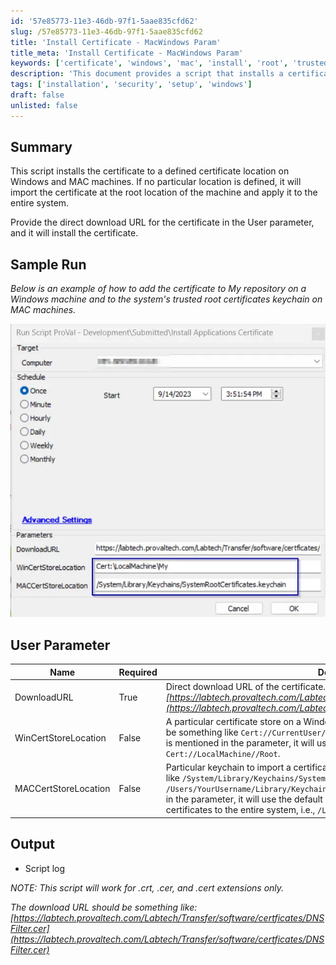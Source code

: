 ```yaml
---
id: '57e85773-11e3-46db-97f1-5aae835cfd62'
slug: /57e85773-11e3-46db-97f1-5aae835cfd62
title: 'Install Certificate - MacWindows Param'
title_meta: 'Install Certificate - MacWindows Param'
keywords: ['certificate', 'windows', 'mac', 'install', 'root', 'trusted', 'keychain', 'location']
description: 'This document provides a script that installs a certificate to a specified location on Windows and MAC machines. It explains how to use the User parameter to provide a direct download URL for the certificate and details the sample run for both environments.'
tags: ['installation', 'security', 'setup', 'windows']
draft: false
unlisted: false
---
```


## Summary

This script installs the certificate to a defined certificate location on Windows and MAC machines. If no particular location is defined, it will import the certificate at the root location of the machine and apply it to the entire system.

Provide the direct download URL for the certificate in the User parameter, and it will install the certificate.

## Sample Run

*Below is an example of how to add the certificate to My repository on a Windows machine and to the system's trusted root certificates keychain on MAC machines.*

![Sample Run](../../../static/img/docs/57e85773-11e3-46db-97f1-5aae835cfd62/image_1.webp)

## User Parameter

| Name                   | Required | Description                                                                                                                                                                                                                                   |
|------------------------|----------|-----------------------------------------------------------------------------------------------------------------------------------------------------------------------------------------------------------------------------------------------|
| DownloadURL            | True     | Direct download URL of the certificate. *Something like this:*  <em>[https://labtech.provaltech.com/Labtech/Transfer/software/certficates/DNSFilter.cer](https://labtech.provaltech.com/Labtech/Transfer/software/certficates/DNSFilter.cer)</em> |
| WinCertStoreLocation   | False    | A particular certificate store on a Windows system to import the certificate. It could be something like `Cert://CurrentUser//Root`, `Cert://LocalMachine//My`, etc. If nothing is mentioned in the parameter, it will use the default store location, i.e., `Cert://LocalMachine//Root`. |
| MACCertStoreLocation   | False    | Particular keychain to import a certificate on a MAC machine. It could be something like `/System/Library/Keychains/SystemRootCertificates.keychain`, `/Users/YourUsername/Library/Keychains/login.keychain`, etc. If nothing is mentioned in the parameter, it will use the default system-wide keychain, applying trusted root certificates to the entire system, i.e., `/Library/Keychains/System.keychain`. |

## Output

- Script log

*NOTE: This script will work for .crt, .cer, and .cert extensions only.*

*The download URL should be something like:*  
*[https://labtech.provaltech.com/Labtech/Transfer/software/certficates/DNSFilter.cer](https://labtech.provaltech.com/Labtech/Transfer/software/certficates/DNSFilter.cer)*